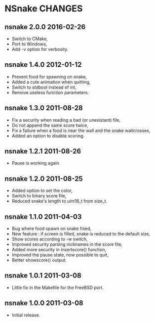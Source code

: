 NSnake CHANGES
==============

nsnake 2.0.0 2016-02-26
-----------------------

- Switch to CMake,
- Port to Windows,
- Add -v option for verbosity.

nsnake 1.4.0 2012-01-12
-----------------------

- Prevent food for spawning on snake,
- Added a cute animation when quitting,
- Switch to stdbool instead of int,
- Remove useless function parameters.

nsnake 1.3.0 2011-08-28
-----------------------

- Fix a security when reading a bad (or unexistant) file,
- Do not append the same score twice,
- Fix a failure when a food is near the wall and the snake wallcrosses,
- Added an option to disable scoring.

nsnake 1.2.1 2011-08-26
-----------------------

- Pause is working again.

nsnake 1.2.0 2011-08-25
-----------------------

- Added option to set the color,
- Switch to binary score file,
- Reduced snake's length to uint16\_t from size\_t.

nsnake 1.1.0 2011-04-03
-----------------------

- Bug where food spawn on snake fixed,
- New feature : if screen is filled, snake is reduced to the default size,
- Show scores according to -w switch,
- Improved security parsing nicknames in the score file,
- Added more security in insertscore() function,
- Improved the pause state, now possible to quit,
- Better showscore() output.

nsnake 1.0.1 2011-03-08
-----------------------

- Little fix in the Makefile for the FreeBSD port.

nsnake 1.0.0 2011-03-08
-----------------------

- Initial release.
